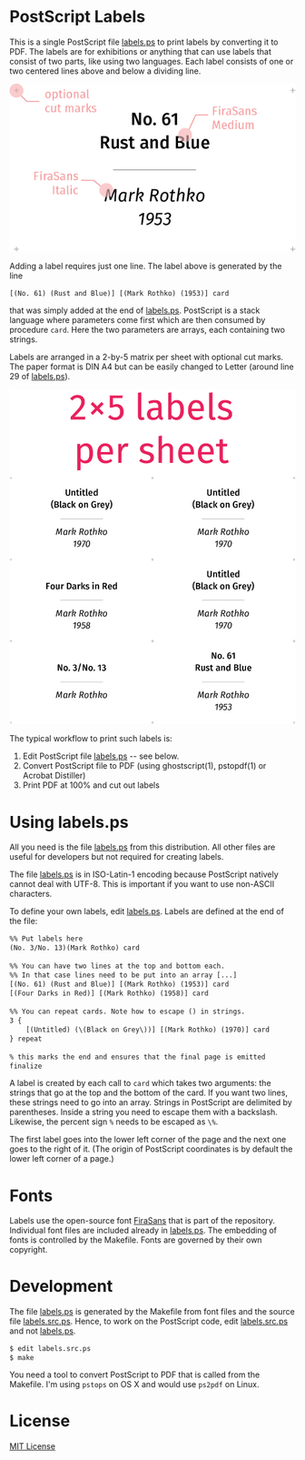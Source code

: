 
# PostScript Labels

This is a single PostScript file [labels.ps] to print labels by converting
it to PDF. The labels are for exhibitions or anything that can use labels
that consist of two parts, like using two languages. Each label consists of
one or two centered lines above and below a dividing line.

![label](./images/label.png)

Adding a label requires just one line. The label above is generated by
the line

	[(No. 61) (Rust and Blue)] [(Mark Rothko) (1953)] card

that was simply added at the end of [labels.ps]. PostScript is a stack
language where parameters come first which are then consumed by procedure
`card`. Here the two parameters are arrays, each containing two strings.

Labels are arranged in a 2-by-5 matrix per sheet with optional cut marks.
The paper format is DIN A4 but can be easily changed to Letter (around line
29 of [labels.ps]).

![label](./images/labels.png)

The typical workflow to print such labels is:

1. Edit PostScript file [labels.ps] -- see below.
2. Convert PostScript file  to PDF (using ghostscript(1), pstopdf(1) or
   Acrobat Distiller)
3. Print PDF at 100% and cut out labels

# Using labels.ps

All you need is the file [labels.ps] from this distribution. All other
files are useful for developers but not required for creating labels.

The file [labels.ps] is in ISO-Latin-1 encoding because PostScript natively
cannot deal with UTF-8. This is important if you want to use non-ASCII
characters.

To define your own labels, edit [labels.ps]. Labels are defined at the end
of the file:

	%% Put labels here
	(No. 3/No. 13)(Mark Rothko) card

	%% You can have two lines at the top and bottom each.
	%% In that case lines need to be put into an array [...] 
	[(No. 61) (Rust and Blue)] [(Mark Rothko) (1953)] card
	[(Four Darks in Red)] [(Mark Rothko) (1958)] card

	%% You can repeat cards. Note how to escape () in strings.
	3 { 
		[(Untitled) (\(Black on Grey\))] [(Mark Rothko) (1970)] card 
	} repeat

	% this marks the end and ensures that the final page is emitted
	finalize

A label is created by each call to `card` which takes two arguments: the
strings that go at the top and the bottom of the card. If you want two
lines, these strings need to go into an array. Strings in PostScript are
delimited by parentheses. Inside a string you need to escape them with a
backslash.  Likewise, the percent sign `%` needs to be escaped as `\%`.

The first label goes into the lower left corner of the page and the next
one goes to the right of it. (The origin of PostScript coordinates is by
default the lower left corner of a page.)

# Fonts

Labels use the open-source font [FiraSans] that is part of the repository.
Individual font files are included already in [labels.ps]. The embedding of
fonts is controlled by the Makefile. Fonts are governed by their own
copyright.

# Development

The file [labels.ps] is generated by the Makefile from font files and the
source file [labels.src.ps](./labels.src.ps). Hence, to work on the
PostScript code, edit [labels.src.ps](./labels.src.ps) and not [labels.ps].

	$ edit labels.src.ps
	$ make

You need a tool to convert PostScript to PDF that is called from the
Makefile. I'm using `pstops` on OS X and would use `ps2pdf` on Linux.	

# License

[MIT License](./LICENSE.md)

[labels.ps]:	./labels.ps "PostScript file labels.ps"
[FiraSans]:		https://en.wikipedia.org/wiki/Fira_Sans "FiraSans font"
